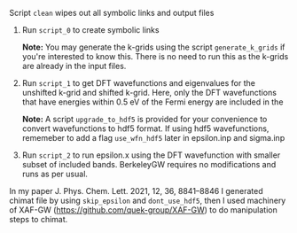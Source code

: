 Script `clean` wipes out all symbolic links and output files

1. Run `script_0` to create symbolic links

   **Note:** You may generate the k-grids using the script `generate_k_grids`
         if you're interested to know this. There is no need to run this
         as the k-grids are already in the input files.

2. Run `script_1` to get DFT wavefunctions and eigenvalues for the unshifted
   k-grid and shifted k-grid. Here, only the DFT wavefunctions that have energies
   within 0.5 eV of the Fermi energy are included in the 

   **Note:** A script `upgrade_to_hdf5` is provided for your convenience
         to convert wavefunctions to hdf5 format. If using hdf5
         wavefunctions, rememeber to add a flag `use_wfn_hdf5` later in
         epsilon.inp and sigma.inp

3. Run `script_2` to run epsilon.x using the DFT wavefunction with smaller subset
   of included bands. BerkeleyGW requires no modifications and runs as per usual. 

In my paper J. Phys. Chem. Lett. 2021, 12, 36, 8841–8846 I generated chimat file 
by using `skip_epsilon` and `dont_use_hdf5`, then I used machinery of XAF-GW 
(https://github.com/quek-group/XAF-GW) to do manipulation steps to chimat.
